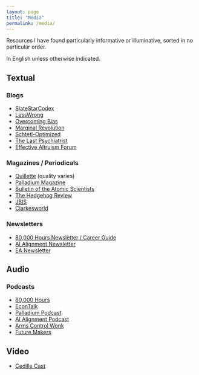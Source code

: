 ```yaml
---
layout: page
title: "Media"
permalink: /media/
---
```


Resources I have found particularly informative or illuminative, sorted in no particular order.

In English unless otherwise indicated.

## Textual

### Blogs

- [SlateStarCodex](https://slatestarcodex.com/)
- [LessWrong](https://www.lesswrong.com/)
- [Overcoming Bias](http://www.overcomingbias.com/)
- [Marginal Revolution](https://marginalrevolution.com/)
- [Schtetl-Optimized](https://www.scottaaronson.com/blog/)
- [The Last Psychiatrist](https://thelastpsychiatrist.com/)
- [Effective Altruism Forum](https://forum.effectivealtruism.org/)

### Magazines / Periodicals

- [Quillette](https://quillette.com/) (quality varies)
- [Palladium Magazine](https://palladiummag.com/)
- [Bulletin of the Atomic Scientists](https://thebulletin.org/current-issue/)
- [The Hedgehog Review](https://hedgehogreview.com/)
- [JBIS](https://www.jbis.org.uk/)
- [Clarkesworld](http://clarkesworldmagazine.com/)

### Newsletters

- [80,000 Hours Newsletter / Career Guide](https://80000hours.org/)
- [AI Alignment Newsletter](https://rohinshah.com/alignment-newsletter/)
- [EA Newsletter](https://www.effectivealtruism.org/ea-newsletter-archives/)

## Audio

### Podcasts

- [80,000 Hours](https://80000hours.org/podcast/)
- [EconTalk](https://www.econtalk.org/)
- [Palladium Podcast](https://palladiummag.com/2019/02/12/palladium-podcast-ep-1/)
- [AI Alignment Podcast](https://futureoflife.org/ai-alignment-podcast/)
- [Arms Control Wonk](https://www.armscontrolwonk.com/archive/author/podcast/)
- [Future Makers](https://audioboom.com/channels/4973983)

## Video

- [Cedille Cast](https://www.youtube.com/channel/UCfV0BJz4nltlj-4yWNZ34lw)
